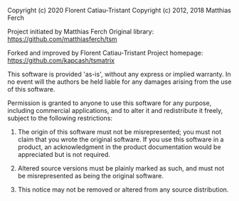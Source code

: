 Copyright (c) 2020 Florent Catiau-Tristant
Copyright (c) 2012, 2018 Matthias Ferch

Project initiated by Matthias Ferch
Original library: https://github.com/matthiasferch/tsm

Forked and improved by Florent Catiau-Tristant
Project homepage: https://github.com/kapcash/tsmatrix

This software is provided 'as-is', without any express or implied
warranty. In no event will the authors be held liable for any damages arising from the use of this software.

Permission is granted to anyone to use this software for any purpose,
including commercial applications, and to alter it and redistribute it
freely, subject to the following restrictions:

   1. The origin of this software must not be misrepresented; you must not
   claim that you wrote the original software. If you use this software
   in a product, an acknowledgment in the product documentation would be
   appreciated but is not required.

   2. Altered source versions must be plainly marked as such, and must not
   be misrepresented as being the original software.

   3. This notice may not be removed or altered from any source
   distribution.
